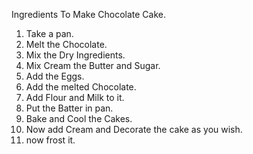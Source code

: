 Ingredients To Make Chocolate Cake.

1. Take a pan.
2. Melt the Chocolate.
3. Mix the Dry Ingredients.
4. Mix Cream the Butter and Sugar.
5. Add the Eggs.
6. Add the melted Chocolate.
7. Add Flour and Milk to it.
8. Put the Batter in pan.
9. Bake and Cool the Cakes.
10. Now add Cream and Decorate the cake as you wish.
11. now frost it.